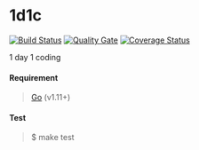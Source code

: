 # 1d1c  

[![Build Status](https://travis-ci.org/zrma/1d1c.svg?branch=master)](https://travis-ci.org/zrma/1d1c)
[![Quality Gate](https://sonar.team504.com/api/badges/gate?key=1d1c)](https://sonar.team504.com/dashboard?id=1d1c)
[![Coverage Status](https://coveralls.io/repos/github/zrma/1d1c/badge.svg?branch=master)](https://coveralls.io/github/zrma/1d1c?branch=master)

1 day 1 coding


#### Requirement
> [Go](https://golang.org) (v1.11+)


#### Test
> $ make test
